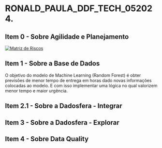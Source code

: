 # RONALD_PAULA_DDF_TECH_052024.
## Item 0 - Sobre Agilidade e Planejamento
[![Matriz de Riscos](https://photos.google.com/share/AF1QipPcYhGqlekW3ZJxnT2sN-CyeC_WYesDdcCYUot8dD6ZxfMfhGOjFwl0HXbmctB44w?key=RUFZRHZXTDJjb1phUjYzUEk4UUR0N0V3SW0tX0tR)](https://private-user-images.githubusercontent.com/100495133/329822887-efaf98b7-6f13-401c-a076-0836e64517da.png?jwt=eyJhbGciOiJIUzI1NiIsInR5cCI6IkpXVCJ9.eyJpc3MiOiJnaXRodWIuY29tIiwiYXVkIjoicmF3LmdpdGh1YnVzZXJjb250ZW50LmNvbSIsImtleSI6ImtleTUiLCJleHAiOjE3MTU0ODMwMDMsIm5iZiI6MTcxNTQ4MjcwMywicGF0aCI6Ii8xMDA0OTUxMzMvMzI5ODIyODg3LWVmYWY5OGI3LTZmMTMtNDAxYy1hMDc2LTA4MzZlNjQ1MTdkYS5wbmc_WC1BbXotQWxnb3JpdGhtPUFXUzQtSE1BQy1TSEEyNTYmWC1BbXotQ3JlZGVudGlhbD1BS0lBVkNPRFlMU0E1M1BRSzRaQSUyRjIwMjQwNTEyJTJGdXMtZWFzdC0xJTJGczMlMkZhd3M0X3JlcXVlc3QmWC1BbXotRGF0ZT0yMDI0MDUxMlQwMjU4MjNaJlgtQW16LUV4cGlyZXM9MzAwJlgtQW16LVNpZ25hdHVyZT0zYzA2ZjFlZGUwN2VkZmI5NjlmZGQ5N2VkZGFmMDFjNDE2OWIxN2VjNWUyOTQ0MDkxN2JlMjYyMjM1MDUyYzExJlgtQW16LVNpZ25lZEhlYWRlcnM9aG9zdCZhY3Rvcl9pZD0wJmtleV9pZD0wJnJlcG9faWQ9MCJ9.-HcBccd0XXpfxRdN9b1zskFpA2WDdyUQLFV6QemzaNw)
## Item 1 - Sobre a Base de Dados
O objetivo do modelo de Machine Learning (Random Forest) é obter previsões de menor tempo de entrega em horas dado novas informações colocadas ao modelo. E com isso implementar uma lógica no qual valorizem menor tempo e maior urgência.
## Item  2.1 - Sobre a Dadosfera - Integrar
## Item  3 - Sobre a Dadosfera - Explorar
## Item 4 - Sobre Data Quality
